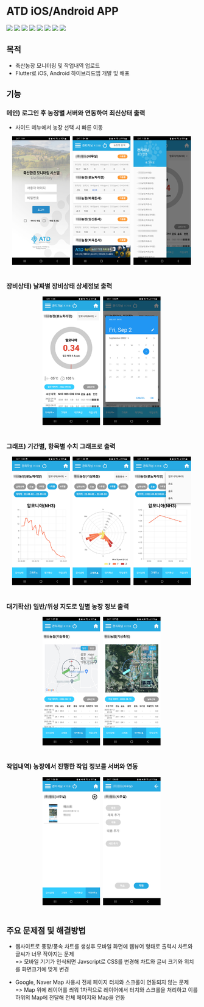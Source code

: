 

# ATD iOS/Android APP 
<div>
<img src="https://img.shields.io/badge/Android-3DDC84?style=flat-square&logo=Android&logoColor=white"/>
<img src="https://img.shields.io/badge/iOS-000000?style=flat-square&logo=Apple&logoColor=white"/>  
<img src="https://img.shields.io/badge/Flutter-02569B?style=flat-square&logo=Flutter&logoColor=white"/>
<img src="https://img.shields.io/badge/Dart-0175C2?style=flat-square&logo=Dart&logoColor=white"/>
<img src="https://img.shields.io/badge/HTML-E34F26?style=flat-square&logo=HTML5&logoColor=white"/>
<img src="https://img.shields.io/badge/Javascript-F7DF1E?style=flat-square&logo=javascript&logoColor=black"/>
<img src="https://img.shields.io/badge/PHP-777BB4?style=flat-square&logo=PHP&logoColor=white"/>
<img src="https://img.shields.io/badge/MySQL-4479A1?style=flat-square&logo=MySQL&logoColor=white"/>
</div>

## 목적
- 축산농장 모니터링 및 작업내역 업로드 
- Flutter로 iOS, Android 하이브리드앱 개발 및 배포

## 기능 
### 메인) 로그인 후 농장별 서버와 연동하여 최신상태 출력 
- 사이드 메뉴에서 농장 선택 시 빠른 이동
<div align="center" >
<img src="https://github.com/cjk09083/ATD/blob/main/IOS%26Android%20APP/0.%20로그인.jpg" width="30%"/>&nbsp;
<img src="https://github.com/cjk09083/ATD/blob/main/IOS%26Android%20APP/1.%20메인.jpg" width="30%"/>&nbsp;
<img src="https://github.com/cjk09083/ATD/blob/main/IOS%26Android%20APP/2-1.%20사이드바.jpg" width="30%"/>&nbsp;
</div></br>

### 장비상태) 날짜별 장비상태 상세정보 출력
<div align="center" >
<img src="https://github.com/cjk09083/ATD/blob/main/IOS%26Android%20APP/2.%20장비상태.jpg" width="30%"/>&nbsp;
<img src="https://github.com/cjk09083/ATD/blob/main/IOS%26Android%20APP/2-1%20장비상태%20-%20날짜선택.jpg" width="30%"/>&nbsp;
</div></br>


### 그래프) 기간별, 항목별 수치 그래프로 출력
<div align="center" >
<img src="https://github.com/cjk09083/ATD/blob/main/IOS%26Android%20APP/2-2%20그래프%20(일반).jpg" width="30%"/>&nbsp;
<img src="https://github.com/cjk09083/ATD/blob/main/IOS%26Android%20APP/2-2%20그래프%20(풍향풍속).jpg" width="30%"/>&nbsp;
<img src="https://github.com/cjk09083/ATD/blob/main/IOS%26Android%20APP/2-2%20그래프%20종류.jpg" width="30%"/>&nbsp;
</div></br>

### 대기확산) 일반/위성 지도로 일별 농장 정보 출력 
<div align="center" >
<img src="https://github.com/cjk09083/ATD/blob/main/IOS%26Android%20APP/2-3%20대기확산(일반).jpg" width="30%"/>&nbsp;
<img src="https://github.com/cjk09083/ATD/blob/main/IOS%26Android%20APP/2-3%20대기확산(위성).jpg" width="30%"/>&nbsp;
</div></br>

### 작업내역) 농장에서 진행한 작업 정보를 서버와 연동 
<div align="center" >
<img src="https://github.com/cjk09083/ATD/blob/main/IOS%26Android%20APP/2-4%20작업내역.jpg" width="30%"/>&nbsp;
<img src="https://github.com/cjk09083/ATD/blob/main/IOS%26Android%20APP/2-4%20작업등록.jpg" width="30%"/>&nbsp;
</div></br>



## 주요 문제점 및 해결방법
- 웹사이트로 풍향/풍속 차트를 생성후 모바일 화면에 웹뷰어 형태로 출력시 차트와 글씨가 너무 작아지는 문제 </br>
=> 모바일 기기가 인식되면 Javscript로 CSS를 변경해 차트와 글씨 크기와 위치를 화면크기에 맞게 변경

- Google, Naver Map 사용시 전체 페이지 터치와 스크롤이 연동되지 않는 문제</br>
=> Map 위에 레이어를 씌워 1차적으로 레이어에서 터치와 스크롤을 처리하고 이를 하위의 Map에 전달해 전체 페이지와 Map을 연동
